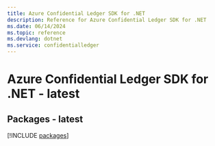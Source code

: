 ```yaml
---
title: Azure Confidential Ledger SDK for .NET
description: Reference for Azure Confidential Ledger SDK for .NET
ms.date: 06/14/2024
ms.topic: reference
ms.devlang: dotnet
ms.service: confidentialledger
---
```

# Azure Confidential Ledger SDK for .NET - latest
## Packages - latest
[!INCLUDE [packages](confidential-ledger-index.md)]